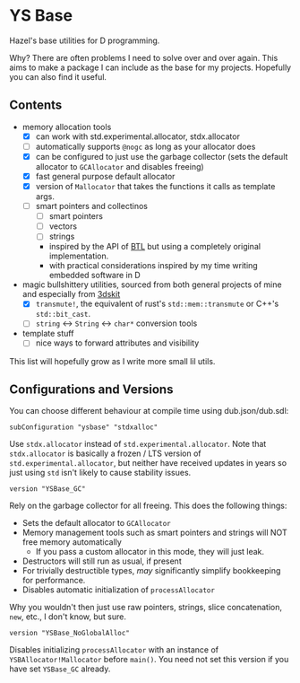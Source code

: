 # YS Base

Hazel's base utilities for D programming.

Why? There are often problems I need to solve over and over again.
This aims to make a package I can include as the base for my projects. Hopefully you can also find it useful.

## Contents

 - memory allocation tools
   * [x] can work with std.experimental.allocator, stdx.allocator
   * [ ] automatically supports `@nogc` as long as your allocator does
   * [x] can be configured to just use the garbage collector (sets the default allocator to `GCAllocator` and disables freeing)
   * [x] fast general purpose default allocator
   * [x] version of `Mallocator` that takes the functions it calls as template args.
   * [ ] smart pointers and collectinos
     - [ ] smart pointers
     - [ ] vectors
     - [ ] strings
     - inspired by the API of [BTL](https://submada.github.io/btl/) but using a completely original implementation.
     - with practical considerations inspired by my time writing embedded software in D

 - magic bullshittery utilities,
   sourced from both general projects of mine and especially from
   [3dskit](https://github.com/ys-3dskit/3dskit-dlang/tree/7268815/ys3ds)
   * [x] `transmute!`, the equivalent of rust's `std::mem::transmute` or C++'s `std::bit_cast`.
   * [ ] `string` <-> `String` <-> `char*` conversion tools

 - template stuff
   * [ ] nice ways to forward attributes and visibility

This list will hopefully grow as I write more small lil utils.

## Configurations and Versions

You can choose different behaviour at compile time using dub.json/dub.sdl:

```sdl
subConfiguration "ysbase" "stdxalloc"
```
Use `stdx.allocator` instead of `std.experimental.allocator`.
Note that `stdx.allocator` is basically a frozen / LTS version of `std.experimental.allocator`,
but neither have received updates in years so just using `std` isn't likely to cause stability issues.

```sdl
version "YSBase_GC"
```
Rely on the garbage collector for all freeing. This does the following things:
 - Sets the default allocator to `GCAllocator`
 - Memory management tools such as smart pointers and strings will NOT free memory automatically
   * If you pass a custom allocator in this mode, they will just leak.
 - Destructors will still run as usual, if present
 - For trivially destructible types, *may* significantly simplify bookkeeping for performance.
 - Disables automatic initialization of `processAllocator`

Why you wouldn't then just use raw pointers, strings, slice concatenation, `new`, etc., I don't know, but sure.

```sdl
version "YSBase_NoGlobalAlloc"
```

Disables initializing `processAllocator` with an instance of `YSBAllocator!Mallocator` before `main()`.
You need not set this version if you have set `YSBase_GC` already.
